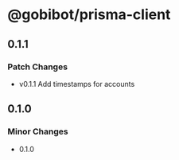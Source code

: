 # @gobibot/prisma-client

## 0.1.1

### Patch Changes

- v0.1.1 Add timestamps for accounts

## 0.1.0

### Minor Changes

- 0.1.0
